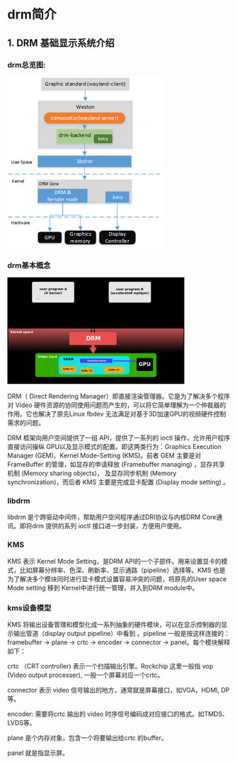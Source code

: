 # drm简介
## 1. DRM 基础显示系统介绍

### drm总览图:
![image](https://github.com/Feng3333/DRM/blob/49d1206edf068c63d32abb2e5f2276c6ddebfecd/drm_images/drm%E6%80%BB%E8%A7%88%E5%9B%BE.png)

### drm基本概念

![image](https://github.com/Feng3333/DRM/blob/49d1206edf068c63d32abb2e5f2276c6ddebfecd/drm_images/drm%E6%A1%86%E6%9E%B6%E5%9B%BE1.png)

DRM（ Direct Rendering Manager）即直接渲染管理器。它是为了解决多个程序对 Video 硬件资源的协同使用问题而产生的，可以将它简单理解为一个仲裁器的作用。它也解决了原先Linux fbdev 无法满足对基于3D加速GPU的视频硬件控制需求的问题。

DRM 框架向用户空间提供了一组 API，提供了一系列的 ioctl 操作，允许用户程序直接访问操纵 GPU以及显示模式的配置。即这两类行为：Graphics Execution Manager (GEM)、Kernel Mode-Setting (KMS)。前者 GEM 主要是对 FrameBuffer 的管理，如显存的申请释放 (Framebuffer managing) ，显存共享机制 (Memory sharing objects)， 及显存同步机制 (Memory synchronization)，而后者 KMS 主要是完成显卡配置 (Display mode setting) 。


### libdrm
libdrm 是个跨驱动中间件，帮助用户空间程序通过DRI协议与内核DRM Core通讯。即将drm 提供的系列 ioctl 接口进一步封装，方便用户使用。

### KMS 
KMS 表示 Kernel Mode Setting，是DRM API的一个子部件。用来设置显卡的模式，比如屏幕分辨率、色深、刷新率、显示通路（pipeline）选择等。KMS 也是为了解决多个模块同时进行显卡模式设置容易冲突的问题，将原先的User space Mode setting 移到 Kernel中进行统一管理，并入到DRM module中。

### kms设备模型

KMS 将输出设备管理和模型化成一系列抽象的硬件模块，可以在显示控制器的显示输出管道（display output pipeline）中看到 。pipeline 一般是按这样连接的：framebuffer → plane → crtc → encoder → connector → panel。每个模块解释如下：

crtc （CRT controller) 表示一个扫描输出引擎。Rockchip 这里一般指 vop (Video output processer), 一般一个屏幕对应一个crtc。

connector 表示 video 信号输出的地方，通常就是屏幕接口，如VGA，HDMI, DP等。

encoder: 需要将crtc 输出的 video 时序信号编码成对应接口的格式。如TMDS、LVDS等。

plane 是个内存对象，包含一个将要输出给crtc 的buffer。

panel 就是指显示屏。
